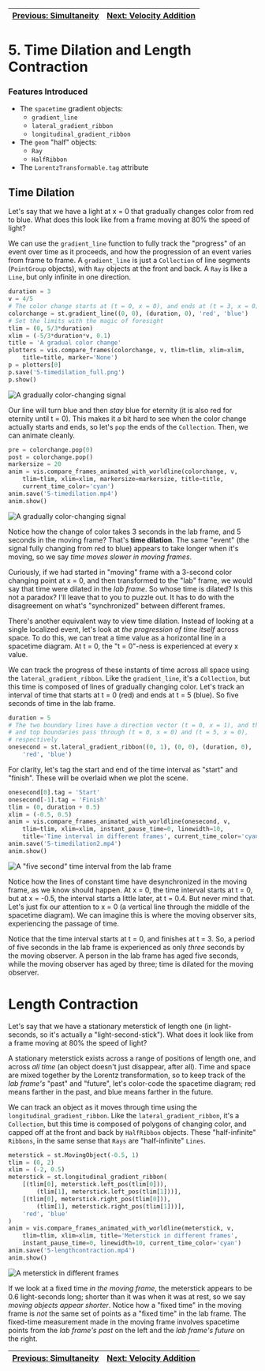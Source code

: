 [Previous: Simultaneity](4-simultaneity.md) | [Next: Velocity Addition](6-velocityaddition.md)
--- | ---

# 5. Time Dilation and Length Contraction

### Features Introduced
- The `spacetime` gradient objects:
    - `gradient_line`
    - `lateral_gradient_ribbon`
    - `longitudinal_gradient_ribbon`
- The `geom` "half" objects:
    - `Ray`
    - `HalfRibbon`
- The `LorentzTransformable.tag` attribute

## Time Dilation

Let's say that we have a light at x = 0 that gradually changes color from red to blue. What does this look like from a frame moving at 80% the speed of light?

We can use the `gradient_line` function to fully track the "progress" of an event over time as it proceeds, and how the progression of an event varies from frame to frame. A `gradient_line` is just a `Collection` of line segments (`PointGroup` objects), with `Ray` objects at the front and back. A `Ray` is like a `Line`, but only infinite in one direction.

```python
duration = 3
v = 4/5
# The color change starts at (t = 0, x = 0), and ends at (t = 3, x = 0)
colorchange = st.gradient_line((0, 0), (duration, 0), 'red', 'blue')
# Set the limits with the magic of foresight
tlim = (0, 5/3*duration)
xlim = (-5/3*duration*v, 0.1)
title = 'A gradual color change'
plotters = vis.compare_frames(colorchange, v, tlim=tlim, xlim=xlim,
    title=title, marker='None')
p = plotters[0]
p.save('5-timedilation_full.png')
p.show()
```
![A gradually color-changing signal](figures/5-timedilation_full.png)

Our line will turn blue and then *stay* blue for eternity (it is also red for eternity until t = 0). This makes it a bit hard to see when the color change actually starts and ends, so let's `pop` the ends of the `Collection`. Then, we can animate cleanly.

```python
pre = colorchange.pop(0)
post = colorchange.pop()
markersize = 20
anim = vis.compare_frames_animated_with_worldline(colorchange, v,
    tlim=tlim, xlim=xlim, markersize=markersize, title=title,
    current_time_color='cyan')
anim.save('5-timedilation.mp4')
anim.show()
```
![A gradually color-changing signal](figures/5-timedilation.gif)

Notice how the change of color takes 3 seconds in the lab frame, and 5 seconds in the moving frame? That's **time dilation**. The same "event" (the signal fully changing from red to blue) appears to take longer when it's moving, so we say *time moves slower in moving frames*.

Curiously, if we had started in "moving" frame with a 3-second color changing point at x = 0, and then transformed to the "lab" frame, we would say that time were dilated in the *lab frame*. So whose time is dilated? Is this not a paradox? I'll leave that to you to puzzle out. It has to do with the disagreement on what's "synchronized" between different frames.

There's another equivalent way to view time dilation. Instead of looking at a single localized event, let's look at *the progression of time itself* across space. To do this, we can treat a time value as a horizontal line in a spacetime diagram. At t = 0, the "t = 0"-ness is experienced at every x value.

We can track the progress of these instants of time across all space using the `lateral_gradient_ribbon`. Like the `gradient_line`, it's a `Collection`, but this time is composed of lines of gradually changing color. Let's track an interval of time that starts at t = 0 (red) and ends at t = 5 (blue). So five seconds of time in the lab frame.

```python
duration = 5
# The two boundary lines have a direction vector (t = 0, x = 1), and the bottom
# and top boundaries pass through (t = 0, x = 0) and (t = 5, x = 0),
# respectively
onesecond = st.lateral_gradient_ribbon((0, 1), (0, 0), (duration, 0),
    'red', 'blue')
```

For clarity, let's tag the start and end of the time interval as "start" and "finish". These will be overlaid when we plot the scene.

```python
onesecond[0].tag = 'Start'
onesecond[-1].tag = 'Finish'
tlim = (0, duration + 0.5)
xlim = (-0.5, 0.5)
anim = vis.compare_frames_animated_with_worldline(onesecond, v,
    tlim=tlim, xlim=xlim, instant_pause_time=0, linewidth=10,
    title='Time interval in different frames', current_time_color='cyan')
anim.save('5-timedilation2.mp4')
anim.show()
```
![A "five second" time interval from the lab frame](figures/5-timedilation2.gif)

Notice how the lines of constant time have desynchronized in the moving frame, as we know should happen. At x = 0, the time interval starts at t = 0, but at x = -0.5, the interval starts a little later, at t = 0.4. But never mind that. Let's just fix our attention to x = 0 (a vertical line through the middle of the spacetime diagram). We can imagine this is where the moving observer sits, experiencing the passage of time.

Notice that the time interval starts at t = 0, and finishes at t = 3. So, a period of five seconds in the lab frame is experienced as only *three* seconds by the moving observer. A person in the lab frame has aged five seconds, while the moving observer has aged by three; time is dilated for the moving observer.

# Length Contraction

Let's say that we have a stationary meterstick of length one (in light-seconds, so it's actually a "light-second-stick"). What does it look like from a frame moving at 80% the speed of light?

A stationary meterstick exists across a range of positions of length one, and across *all time* (an object doesn't just disappear, after all). Time and space are mixed together by the Lorentz transformation, so to keep track of the *lab frame's* "past" and "future", let's color-code the spacetime diagram; red means farther in the past, and blue means farther in the future.

We can track an object as it moves through time using the `longitudinal_gradient_ribbon`. Like the `lateral_gradient_ribbon`, it's a `Collection`, but this time is composed of polygons of changing color, and capped off at the front and back by `HalfRibbon` objects. These "half-infinite" `Ribbons`, in the same sense that `Rays` are "half-infinite" `Lines`.

```python
meterstick = st.MovingObject(-0.5, 1)
tlim = (0, 2)
xlim = (-2, 0.5)
meterstick = st.longitudinal_gradient_ribbon(
    [(tlim[0], meterstick.left_pos(tlim[0])),
        (tlim[1], meterstick.left_pos(tlim[1]))],
    [(tlim[0], meterstick.right_pos(tlim[0])),
        (tlim[1], meterstick.right_pos(tlim[1]))],
    'red', 'blue'
)
anim = vis.compare_frames_animated_with_worldline(meterstick, v,
    tlim=tlim, xlim=xlim, title='Meterstick in different frames',
    instant_pause_time=0, linewidth=10, current_time_color='cyan')
anim.save('5-lengthcontraction.mp4')
anim.show()
```
![A meterstick in different frames](figures/5-lengthcontraction.gif)

If we look at a fixed time *in the moving frame*, the meterstick appears to be 0.6 light-seconds long; shorter than it was when it was at rest, so we say *moving objects appear shorter*. Notice how a "fixed time" in the moving frame is *not* the same set of points as a "fixed time" in the lab frame. The fixed-time measurement made in the moving frame involves spacetime points from the *lab frame's past* on the left and the *lab frame's future* on the right.

[Previous: Simultaneity](4-simultaneity.md) | [Next: Velocity Addition](6-velocityaddition.md)
--- | ---